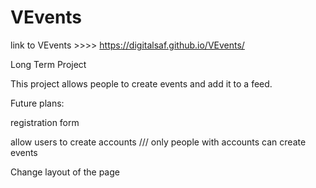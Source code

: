 # VEvents

link to VEvents >>>> https://digitalsaf.github.io/VEvents/

Long Term Project

This project allows people to create events and add it to a feed.

Future plans:

registration form

allow users to create accounts /// only people with accounts can create events

Change layout of the page



